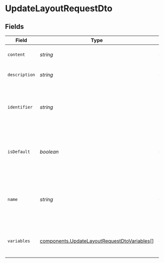 # UpdateLayoutRequestDto


## Fields

| Field                                                                                                      | Type                                                                                                       | Required                                                                                                   | Description                                                                                                |
| ---------------------------------------------------------------------------------------------------------- | ---------------------------------------------------------------------------------------------------------- | ---------------------------------------------------------------------------------------------------------- | ---------------------------------------------------------------------------------------------------------- |
| `content`                                                                                                  | *string*                                                                                                   | :heavy_minus_sign:                                                                                         | User defined content for the layout.                                                                       |
| `description`                                                                                              | *string*                                                                                                   | :heavy_minus_sign:                                                                                         | User defined description of the layout                                                                     |
| `identifier`                                                                                               | *string*                                                                                                   | :heavy_check_mark:                                                                                         | User defined custom key that will be a unique identifier for the Layout updated.                           |
| `isDefault`                                                                                                | *boolean*                                                                                                  | :heavy_minus_sign:                                                                                         | Variable that defines if the layout is chosen as default when creating a layout.                           |
| `name`                                                                                                     | *string*                                                                                                   | :heavy_minus_sign:                                                                                         | User defined custom name and provided by the user that will name the Layout updated.                       |
| `variables`                                                                                                | [components.UpdateLayoutRequestDtoVariables](../../models/components/updatelayoutrequestdtovariables.md)[] | :heavy_minus_sign:                                                                                         | User defined variables to render in the layout placeholders.                                               |